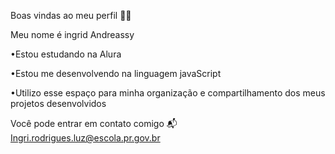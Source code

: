  Boas vindas ao meu perfil 💙💙

Meu nome é ingrid Andreassy 

•Estou estudando na Alura 

•Estou me desenvolvendo na linguagem javaScript 

•Utilizo esse espaço para minha organização e compartilhamento dos meus projetos desenvolvidos 

Você pode entrar em contato comigo 📬
Ingri.rodrigues.luz@escola.pr.gov.br
